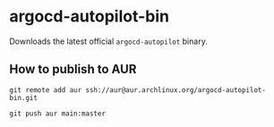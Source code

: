 # argocd-autopilot-bin

Downloads the latest official `argocd-autopilot` binary.

## How to publish to AUR

```shell
git remote add aur ssh://aur@aur.archlinux.org/argocd-autopilot-bin.git
```

```shell
git push aur main:master
```